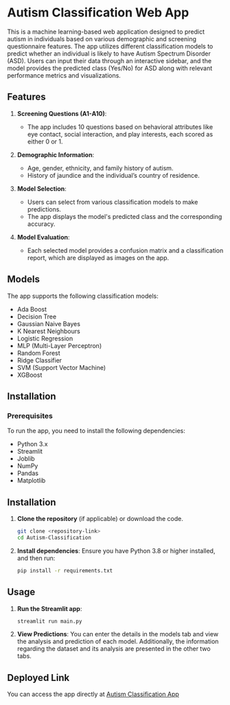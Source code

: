 # Autism Classification Web App

This is a machine learning-based web application designed to predict autism in individuals based on various demographic and screening questionnaire features. The app utilizes different classification models to predict whether an individual is likely to have Autism Spectrum Disorder (ASD). Users can input their data through an interactive sidebar, and the model provides the predicted class (Yes/No) for ASD along with relevant performance metrics and visualizations.

## Features

1. **Screening Questions (A1-A10)**: 
   - The app includes 10 questions based on behavioral attributes like eye contact, social interaction, and play interests, each scored as either 0 or 1.
   
2. **Demographic Information**:
   - Age, gender, ethnicity, and family history of autism.
   - History of jaundice and the individual’s country of residence.
   
3. **Model Selection**:
   - Users can select from various classification models to make predictions.
   - The app displays the model's predicted class and the corresponding accuracy.

4. **Model Evaluation**:
   - Each selected model provides a confusion matrix and a classification report, which are displayed as images on the app.

## Models

The app supports the following classification models:
- Ada Boost
- Decision Tree
- Gaussian Naive Bayes
- K Nearest Neighbours
- Logistic Regression
- MLP (Multi-Layer Perceptron)
- Random Forest
- Ridge Classifier
- SVM (Support Vector Machine)
- XGBoost

## Installation

### Prerequisites

To run the app, you need to install the following dependencies:
- Python 3.x
- Streamlit
- Joblib
- NumPy
- Pandas
- Matplotlib

## Installation

1. **Clone the repository** (if applicable) or download the code.
    ```bash
    git clone <repository-link>
    cd Autism-Classification
    ```

2. **Install dependencies**:
    Ensure you have Python 3.8 or higher installed, and then run:
    ```bash
    pip install -r requirements.txt
    ```

## Usage

1. **Run the Streamlit app**:
    ```bash
    streamlit run main.py
    ```

2. **View Predictions**:
    You can enter the details in the models tab and view the analysis and prediction of each model. Additionally, the information regarding the dataset and its analysis are presented in the other two tabs.

## Deployed Link

You can access the app directly at [Autism Classification App](https://autism-classification-prediction.streamlit.app/Models)
